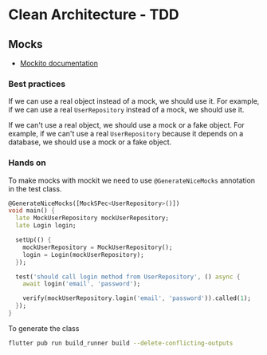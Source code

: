 # Clean Architecture - TDD

## Mocks

- [Mockito documentation](https://pub.dev/packages/mockito)

### Best practices

If we can use a real object instead of a mock, we should use it. For example, if we can use a real `UserRepository` instead of a mock, we should use it.

If we can't use a real object, we should use a mock or a fake object. For example, if we can't use a real `UserRepository` because it depends on a database, we should use a mock or a fake object.

### Hands on

To make mocks with mockit we need to use `@GenerateNiceMocks` annotation in the test class.

```dart
@GenerateNiceMocks([MockSPec<UserRepository>()])
void main() {
  late MockUserRepository mockUserRepository;
  late Login login;

  setUp(() {
    mockUserRepository = MockUserRepository();
    login = Login(mockUserRepository);
  });

  test('should call login method from UserRepository', () async {
    await login('email', 'password');

    verify(mockUserRepository.login('email', 'password')).called(1);
  });
}
```

To generate the class

```bash
flutter pub run build_runner build --delete-conflicting-outputs
```